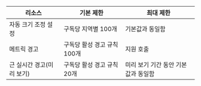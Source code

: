 | 리소스 | 기본 제한 | 최대 제한 |
| --- | --- | --- |
| 자동 크기 조정 설정 |구독당 지역별 100개 | 기본값과 동일함 |
| 메트릭 경고 |구독당 활성 경고 규칙 100개 | 지원 호출 |
| 근 실시간 경고(미리 보기) | 구독당 활성 경고 규칙 20개 | 미리 보기 기간 동안 기본값과 동일함 | 
 
